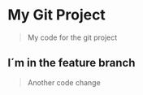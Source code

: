 # My Git Project

> My code for the git project

## I´m  in the feature branch

> Another code change 
